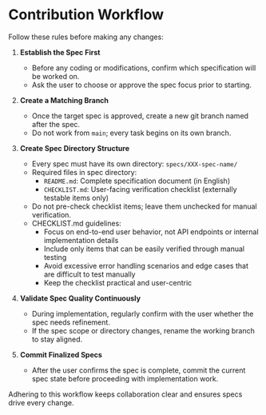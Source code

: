 # Contribution Workflow

Follow these rules before making any changes:

1. **Establish the Spec First**
   - Before any coding or modifications, confirm which specification will be worked on.
   - Ask the user to choose or approve the spec focus prior to starting.

2. **Create a Matching Branch**
   - Once the target spec is approved, create a new git branch named after the spec.
   - Do not work from `main`; every task begins on its own branch.

3. **Create Spec Directory Structure**
   - Every spec must have its own directory: `specs/XXX-spec-name/`
   - Required files in spec directory:
     - `README.md`: Complete specification document (in English)
     - `CHECKLIST.md`: User-facing verification checklist (externally testable items only)
   - Do not pre-check checklist items; leave them unchecked for manual verification.
   - CHECKLIST.md guidelines:
     - Focus on end-to-end user behavior, not API endpoints or internal implementation details
     - Include only items that can be easily verified through manual testing
     - Avoid excessive error handling scenarios and edge cases that are difficult to test manually
     - Keep the checklist practical and user-centric

4. **Validate Spec Quality Continuously**
   - During implementation, regularly confirm with the user whether the spec needs refinement.
   - If the spec scope or directory changes, rename the working branch to stay aligned.

5. **Commit Finalized Specs**
   - After the user confirms the spec is complete, commit the current spec state before proceeding with implementation work.

Adhering to this workflow keeps collaboration clear and ensures specs drive every change.
